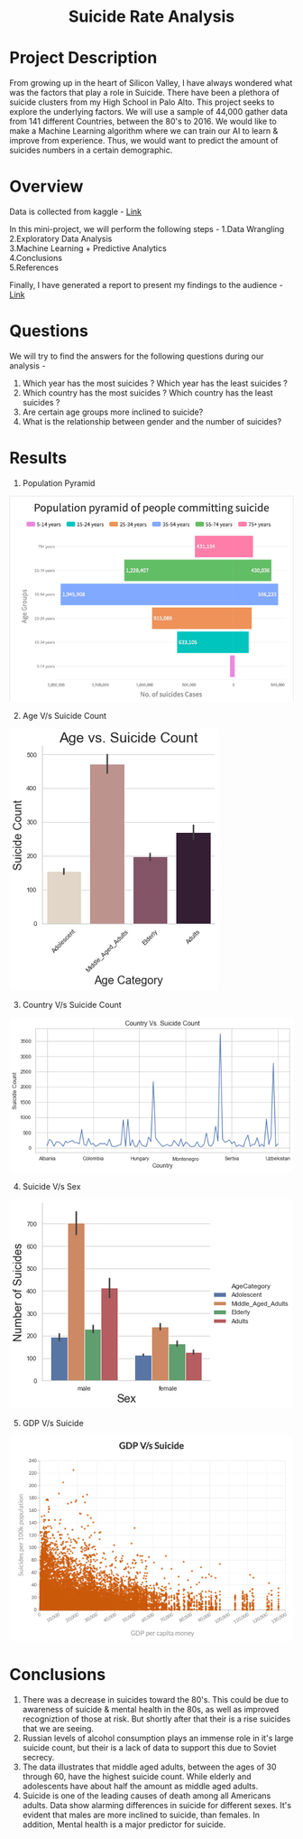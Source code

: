 # <p align = "center"> Suicide Rate Analysis </p>

# Project Description

  From growing up in the heart of Silicon Valley, I have always wondered what was the factors that play a role in Suicide. There have been a plethora of suicide clusters from my High School in Palo Alto. This project seeks to explore the underlying factors. We will use a sample of 44,000 gather data from 141 different Countries, between the 80's to 2016. We would like to make a Machine Learning algorithm where we can train our AI to learn & improve from experience. Thus, we would want to predict the amount of suicides numbers in a certain demographic.


 # Overview
Data is collected from kaggle - <a href = "https://www.kaggle.com/russellyates88/suicide-rates-overview-1985-to-2016">Link</a>

In this mini-project, we will perform the following steps -
1.Data Wrangling <br>
2.Exploratory Data Analysis<br>
3.Machine Learning + Predictive Analytics <br>
4.Conclusions <br>
5.References <br>


Finally, I have generated a report to present my findings to the audience - <a href = "https://sites.google.com/view/suicide-rate-analysis">Link</a>

# Questions

We will try to find the answers for the following questions during our analysis -

1. Which year has the most suicides ? Which year has the least suicides ?
2. Which country has the most suicides ? Which country has the least suicides ?
3. Are certain age groups more inclined to suicide?
4. What is the relationship between gender and the number of suicides?


# Results 
1. Population Pyramid

<img src = "Images/Population pyramid.png">

2. Age V/s Suicide Count

<img src = "Images/Age V:s Suicide Count.png">

3. Country V/s Suicide Count

<img src = "Images/Country V:s Suicide Count.png">

4. Suicide V/s Sex

<img src = "Images/Suicide V:s Sex.png">

5. GDP V/s Suicide

<img src = "Images/GDP V:s Suicide.png">


# Conclusions

1. There was a decrease in suicides toward the 80's. This could be due to awareness of suicide & mental health in the 80s, as well as improved recogniztion of those at risk. But shortly after that their is a rise suicides that we are seeing.
2. Russian levels of alcohol consumption plays an immense role in it's large suicide count, but their is a lack of data to support this due to Soviet secrecy.
3. The data illustrates that middle aged adults, between the ages of 30 through 60, have the highest suicide count. While elderly and adolescents have about half the amount as middle aged adults.
4. Suicide is one of the leading causes of death among all Americans adults. Data show alarming differences in suicide for different sexes. It's evident that males are more inclined to suicide, than females. In addition, Mental health is a major predictor for suicide.